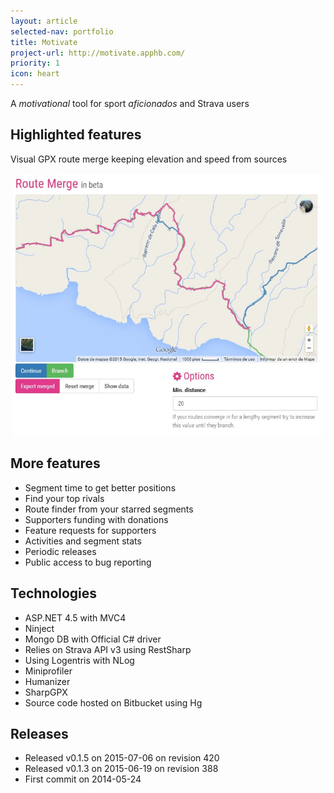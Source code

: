 ```yaml
---
layout: article
selected-nav: portfolio
title: Motivate
project-url: http://motivate.apphb.com/
priority: 1
icon: heart
---
```


A *motivational* tool for sport *aficionados* and Strava users

Highlighted features
--------------------

Visual GPX route merge keeping elevation and speed from sources

![GPX Route Merge](/images/portfolio/route-merge.jpg)


More features
-------------

* Segment time to get better positions
* Find your top rivals
* Route finder from your starred segments
* Supporters funding with donations
* Feature requests for supporters
* Activities and segment stats
* Periodic releases
* Public access to bug reporting


Technologies
------------

* ASP.NET 4.5 with MVC4
* Ninject
* Mongo DB with Official C# driver
* Relies on Strava API v3 using RestSharp
* Using Logentris with NLog
* Miniprofiler
* Humanizer
* SharpGPX
* Source code hosted on Bitbucket using Hg

Releases
--------

* Released v0.1.5 on 2015-07-06 on revision 420
* Released v0.1.3 on 2015-06-19 on revision 388
* First commit on 2014-05-24